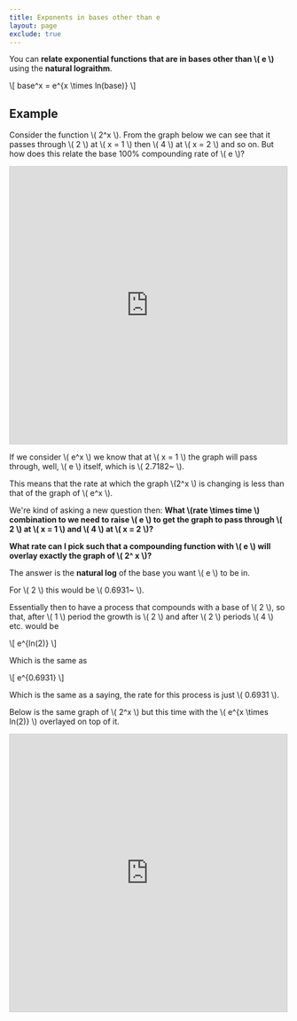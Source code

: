 ```yaml
---
title: Exponents in bases other than e
layout: page
exclude: true
---
```


<script type="text/javascript" src="https://cdnjs.cloudflare.com/ajax/libs/mathjax/2.7.0/MathJax.js?config=TeX-AMS_CHTML"></script>


You can **relate exponential functions that are in bases other than \\( e \\)** using the **natural lograithm**.

\\[ base^x = e^{x \times ln(base)} \\]

## Example

Consider the function \\( 2^x \\). From the graph below we can see that it passes through \\( 2 \\) at \\( x = 1 \\) then \\( 4 \\) at \\( x = 2 \\) and so on. But how does this relate the base 100% compounding rate of \\( e \\)?

<iframe src="https://www.desmos.com/calculator/xoqytgwgnk?embed" width="500" height="500" style="border: 1px solid #ccc" frameborder=0></iframe>

If we consider \\( e^x \\) we know that at \\( x = 1 \\) the graph will pass through, well, \\( e \\) itself, which is \\( 2.7182~ \\). 

This means that the rate at which the graph \\(2^x \\) is changing is less than that of the graph of \\( e^x \\).

We're kind of asking a new question then: **What \\(rate \times time \\) combination to we need to raise \\( e \\) to get the graph to pass through \\( 2 \\) at \\( x = 1 \\) and \\( 4 \\) at \\( x = 2 \\)?**

**What rate can I pick such that a compounding function with \\( e \\) will overlay exactly the graph of \\( 2^ x \\)?**

The answer is the **natural log** of the base you want \\( e \\) to be in.

For \\( 2 \\) this would be \\( 0.6931~ \\).

Essentially then to have a process that compounds with a base of \\( 2 \\), so that, after \\( 1 \\) period the growth is \\( 2 \\) and after \\( 2 \\) periods \\( 4 \\) etc. would be

\\[ e^{ln(2)} \\]

Which is the same as

\\[ e^{0.6931} \\]

Which is the same as a saying, the rate for this process is just \\( 0.6931 \\).

Below is the same graph of \\( 2^x \\) but this time with the \\( e^{x \times ln(2)} \\) overlayed on top of it.

<iframe src="https://www.desmos.com/calculator/tc5a0h5jpj?embed" width="500" height="500" style="border: 1px solid #ccc" frameborder=0></iframe>